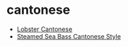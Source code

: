 # cantonese

 * [Lobster Cantonese](index/l/lobster-cantonese-236029.json)
 * [Steamed Sea Bass Cantonese Style](index/s/steamed-sea-bass-cantonese-style-104551.json)
